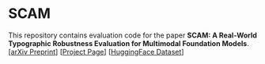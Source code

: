 # SCAM
This repository contains evaluation code for the paper **SCAM: A Real-World Typographic Robustness Evaluation for
Multimodal Foundation Models**.
[[arXiv Preprint](https://arxiv.org/abs/2504.04893)] [[Project Page](https://bliss-e-v.github.io/SCAM-project-page/)] [[HuggingFace Dataset](https://huggingface.co/datasets/BLISS-e-V/SCAM)]
